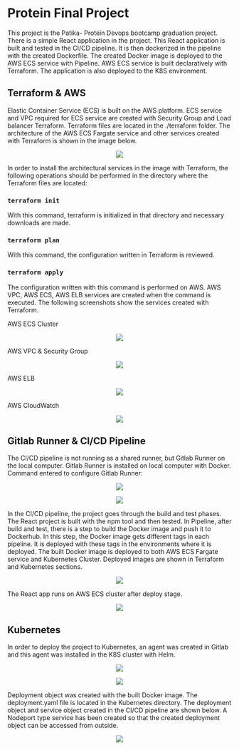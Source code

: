 # Protein Final Project

This project is the Patika- Protein Devops bootcamp graduation project. There is a simple React application in the project. This React application is built and tested in the CI/CD pipeline. It is then dockerized in the pipeline with the created Dockerfile. The created Docker image is deployed to the AWS ECS service with Pipeline. AWS ECS service is built declaratively with Terraform. The application is also deployed to the K8S environment.

## Terraform & AWS 

Elastic Container Service (ECS) is built on the AWS platform. ECS service and VPC required for ECS service are created with Security Group and Load balancer Terraform. Terraform files are located in the ./terraform folder. The architecture of the AWS ECS Fargate service and other services created with Terraform is shown in the image below.

<p align="center">
<img src="./docs/img/architecture.png">
</p>

In order to install the architectural services in the image with Terraform, the following operations should be performed in the directory where the Terraform files are located:

### `terraform init`

With this command, terraform is initialized in that directory and necessary downloads are made.

### `terraform plan`

With this command, the configuration written in Terraform is reviewed.


### `terraform apply`

The configuration written with this command is performed on AWS. AWS VPC, AWS ECS, AWS ELB services are created when the command is executed. The following screenshots show the services created with Terraform.

AWS ECS Cluster

<p align="center">
<img src="./docs/img/cluster-last.png">
</p>


AWS VPC & Security Group

<p align="center">
<img src="./docs/img/vpc.png">
</p>

AWS ELB

<p align="center">
<img src="./docs/img/load-balancer.png">
</p>

AWS CloudWatch

<p align="center">
<img src="./docs/img/cloudwatch.png">
</p>


## Gitlab Runner & CI/CD Pipeline

The CI/CD pipeline is not running as a shared runner, but Gitlab Runner on the local computer. Gitlab Runner is installed on local computer with Docker. Command entered to configure Gitlab Runner:

<p align="center">
<img src="./docs/img/runner-register-command.png">
</p>


<p align="center">
<img src="./docs/img/config.toml.png">
</p>

In the CI/CD pipeline, the project goes through the build and test phases. The React project is built with the npm tool and then tested. In Pipeline, after build and test, there is a step to build the Docker image and push it to Dockerhub. In this step, the Docker image gets different tags in each pipeline. It is deployed with these tags in the environments where it is deployed. The built Docker image is deployed to both AWS ECS Fargate service and Kubernetes Cluster. Deployed images are shown in Terraform and Kubernetes sections.

<p align="center">
<img src="./docs/img/gitlab-ci-pipeline.png">
</p>



The React app runs on AWS ECS cluster after deploy stage. 
<p align="center">
<img src="./docs/img/app.png">
</p>





## Kubernetes

In order to deploy the project to Kubernetes, an agent was created in Gitlab and this agent was installed in the K8S cluster with Helm.

<p align="center">
<img src="./docs/img/k8s-agent.png">
</p>

<p align="center">
<img src="./docs/img/gitlab-runner.png">
</p>

Deployment object was created with the built Docker image. The deployment.yaml file is located in the Kubernetes directory. The deployment object and service object created in the CI/CD pipeline are shown below. A Nodeport type service has been created so that the created deployment object can be accessed from outside.

<p align="center">
<img src="./docs/img/k8s-deployment.png">
</p>



